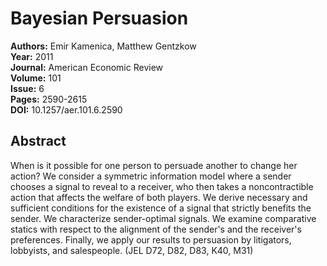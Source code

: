 # Bayesian Persuasion

**Authors:** Emir Kamenica, Matthew Gentzkow  
**Year:** 2011  
**Journal:** American Economic Review  
**Volume:** 101  
**Issue:** 6  
**Pages:** 2590-2615  
**DOI:** 10.1257/aer.101.6.2590  

## Abstract
When is it possible for one person to persuade another to change her action? We consider a symmetric information model where a sender chooses a signal to reveal to a receiver, who then takes a noncontractible action that affects the welfare of both players. We derive necessary and sufficient conditions for the existence of a signal that strictly benefits the sender. We characterize sender-optimal signals. We examine comparative statics with respect to the alignment of the sender's and the receiver's preferences. Finally, we apply our results to persuasion by litigators, lobbyists, and salespeople. (JEL D72, D82, D83, K40, M31)

